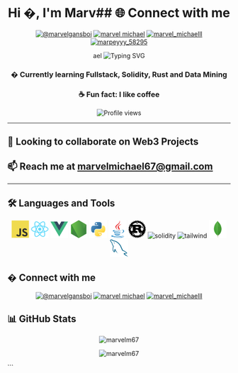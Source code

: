 <div align="center">

# Hi �, I'm Marv## 🌐 Connect with me

<p align="center">
<a href="https://twitter.com/@marvelgansboi" target="blank"><img align="center" src="https://raw.githubusercontent.com/rahuldkjain/github-profile-readme-generator/master/src/images/icons/Social/twitter.svg" alt="@marvelgansboi" height="30" width="40" /></a>
<a href="https://linkedin.com/in/marvel michael" target="blank"><img align="center" src="https://raw.githubusercontent.com/rahuldkjain/github-profile-readme-generator/master/src/images/icons/Social/linked-in-alt.svg" alt="marvel michael" height="30" width="40" /></a>
<a href="https://instagram.com/marvel_michaelll" target="blank"><img align="center" src="https://raw.githubusercontent.com/rahuldkjain/github-profile-readme-generator/master/src/images/icons/Social/instagram.svg" alt="marvel_michaelll" height="30" width="40" /></a>
<a href="https://discord.gg/users/marpeyyy_58295" target="blank"><img align="center" src="https://raw.githubusercontent.com/rahuldkjain/github-profile-readme-generator/master/src/images/icons/Social/discord.svg" alt="marpeyyy_58295" height="30" width="40" /></a>
</p>ael

<img src="https://readme-typing-svg.herokuapp.com?font=Fira+Code&size=22&duration=3000&pause=1000&color=58A6FF&center=true&width=435&lines=Web3+Developer;Blockchain+Enthusiast;Computer+Science+Student" alt="Typing SVG" />

### � Currently learning **Fullstack, Solidity, Rust** and **Data Mining**

### ☕ Fun fact: **I like coffee**

<img src="https://komarev.com/ghpvc/?username=marvelm67&color=blueviolet" alt="Profile views" />

</div>

---

## 🤝 Looking to collaborate on **Web3 Projects**

## 📫 Reach me at **marvelmichael67@gmail.com**

---

## 🛠️ Languages and Tools

<p align="center">
<img src="https://raw.githubusercontent.com/devicons/devicon/master/icons/javascript/javascript-original.svg" alt="javascript" width="40" height="40"/>
<img src="https://raw.githubusercontent.com/devicons/devicon/master/icons/react/react-original.svg" alt="react" width="40" height="40"/>
<img src="https://raw.githubusercontent.com/devicons/devicon/master/icons/vuejs/vuejs-original.svg" alt="vuejs" width="40" height="40"/>
<img src="https://raw.githubusercontent.com/devicons/devicon/master/icons/nodejs/nodejs-original.svg" alt="nodejs" width="40" height="40"/>
<img src="https://raw.githubusercontent.com/devicons/devicon/master/icons/python/python-original.svg" alt="python" width="40" height="40"/>
<img src="https://raw.githubusercontent.com/devicons/devicon/master/icons/java/java-original.svg" alt="java" width="40" height="40"/>
<img src="https://raw.githubusercontent.com/devicons/devicon/master/icons/rust/rust-plain.svg" alt="rust" width="40" height="40"/>
<img src="https://upload.wikimedia.org/wikipedia/commons/9/98/Solidity_logo.svg" alt="solidity" width="40" height="40"/>
<img src="https://www.vectorlogo.zone/logos/tailwindcss/tailwindcss-icon.svg" alt="tailwind" width="40" height="40"/>
<img src="https://raw.githubusercontent.com/devicons/devicon/master/icons/mongodb/mongodb-original.svg" alt="mongodb" width="40" height="40"/>
<img src="https://raw.githubusercontent.com/devicons/devicon/master/icons/mysql/mysql-original.svg" alt="mysql" width="40" height="40"/>
</p>

## � Connect with me

<p align="center">
<a href="https://twitter.com/@marvelgansboi" target="blank"><img align="center" src="https://raw.githubusercontent.com/rahuldkjain/github-profile-readme-generator/master/src/images/icons/Social/twitter.svg" alt="@marvelgansboi" height="30" width="40" /></a>
<a href="https://linkedin.com/in/marvel michael" target="blank"><img align="center" src="https://raw.githubusercontent.com/rahuldkjain/github-profile-readme-generator/master/src/images/icons/Social/linked-in-alt.svg" alt="marvel michael" height="30" width="40" /></a>
<a href="https://instagram.com/marvel_michaelll" target="blank"><img align="center" src="https://raw.githubusercontent.com/rahuldkjain/github-profile-readme-generator/master/src/images/icons/Social/instagram.svg" alt="marvel_michaelll" height="30" width="40" /></a>
</p>

## 📊 GitHub Stats

<p align="center">
<img src="https://github-readme-stats.vercel.app/api/top-langs?username=marvelm67&show_icons=true&locale=en&layout=compact&theme=dark" alt="marvelm67" />
</p>

<p align="center">
<img src="https://github-readme-stats.vercel.app/api?username=marvelm67&show_icons=true&theme=dark" alt="marvelm67" />
</p>
```

